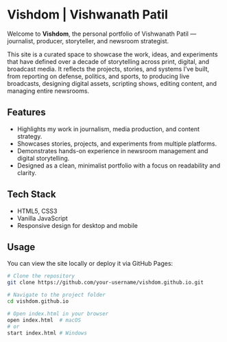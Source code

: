 # Vishdom | Vishwanath Patil

Welcome to **Vishdom**, the personal portfolio of Vishwanath Patil — journalist, producer, storyteller, and newsroom strategist.

This site is a curated space to showcase the work, ideas, and experiments that have defined over a decade of storytelling across print, digital, and broadcast media. It reflects the projects, stories, and systems I’ve built, from reporting on defense, politics, and sports, to producing live broadcasts, designing digital assets, scripting shows, editing content, and managing entire newsrooms.

## Features

- Highlights my work in journalism, media production, and content strategy.
- Showcases stories, projects, and experiments from multiple platforms.
- Demonstrates hands-on experience in newsroom management and digital storytelling.
- Designed as a clean, minimalist portfolio with a focus on readability and clarity.

## Tech Stack

- HTML5, CSS3
- Vanilla JavaScript
- Responsive design for desktop and mobile

## Usage

You can view the site locally or deploy it via GitHub Pages:

```bash
# Clone the repository
git clone https://github.com/your-username/vishdom.github.io.git

# Navigate to the project folder
cd vishdom.github.io

# Open index.html in your browser
open index.html  # macOS
# or
start index.html # Windows
